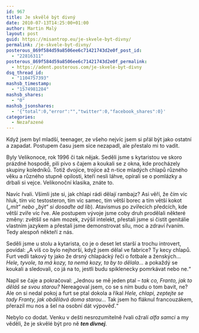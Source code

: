 ```yaml
---
id: 967
title: Je skvělé být divný
date: 2010-07-13T14:25:00+01:00
author: Martin Malý
layout: post
guid: https://misantrop.eu/je-skvele-byt-divny/
permalink: /je-skvele-byt-divny/
posterous_869f584d59a8506ee6c71421743d2e0f_post_id:
  - "22816311"
posterous_869f584d59a8506ee6c71421743d2e0f_permalink:
  - https://adent.posterous.com/je-skvele-byt-divny
dsq_thread_id:
  - "1104757393"
mashsb_timestamp:
  - "1574981284"
mashsb_shares:
  - "0"
mashsb_jsonshares:
  - '{"total":0,"error":"","twitter":0,"facebook_shares":0}'
categories:
  - Nezařazené
---
```

Když jsem byl mladší, teenager, ze všeho nejvíc jsem si přál být jako ostatní a zapadat. Postupem času jsem sice nezapadl, ale přestalo mi to vadit.

Byly Velikonoce, rok 1996 či tak nějak. Seděli jsme s kytaristou ve skoro prázdné hospodě, pili pivo s čajem a koukali se z okna, kde procházely skupiny koledníků. Totiž dvojice, trojice až n-tice mladých chlapů různého věku a různého stupně opilosti, kteří nesli láhve, opírali se o pomlázky a drbali si vejce. Velikonoční klasika, znáte to.

Navíc řvali. Všimli jste si, jak chlapi rádi dělají rambajz? Asi věří, že čím víc hluk, tím víc testosteron, tím víc samec, tím větší borec a tím větší kokot (_&#8222;mít&#8220; nebo &#8222;být&#8220; si dosaďte ad lib_). Atavismus po zvířecích předcích, kde větší zvíře víc řve. Ale postupem vývoje jsme coby druh prodělali některé změny: zvětšil se nám mozek, zvýšil intelekt, přestali jsme si čistit genitálie vlastním jazykem a přestali jsme demonstrovat sílu, moc a zdraví řvaním. Tedy alespoň někteří z nás.

Seděli jsme u stolu a kytarista, co je o deset let starší a trochu introvert, povídal: &#8222;A víš co bylo nejhorší, když jsem dělal ve fabrice? Ty kecy chlapů. Furt vedli takový ty jako že drsný chlapácký řeči o fotbale a ženských&#8230; _Hele, tyvole, ta má kozy, ta nemá kozy, ta by to dělala&#8230;_ a pokaždý se koukali a sledovali, co já na to, jestli budu spiklenecky pomrkávat nebo ne.&#8220;

Napil se čaje a pokračoval: &#8222;Jednou se mě jeden ptal &#8211; _tak co, Franto, jak to děláš se svou starou?_ Nereagoval jsem, co se s ním budu o tom bavit, ne? Ale on si nedal pokoj a furt se ptal dokola a říkal _Hele, chlapi, zeptejte se tady Franty, jak obdělává doma starou&#8230;_ Tak jsem ho fláknul francouzákem, přerazil mu nos a šel na osobní dát výpověď.&#8220;

Nebylo co dodat. Venku v dešti nesrozumitelně řvali ožralí _alfa samci_ a my věděli, že je skvělé být pro ně **_ten divnej_**.